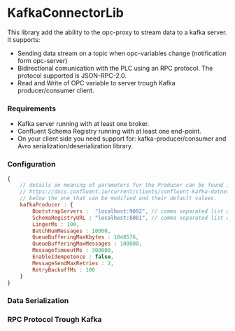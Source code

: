 # KafkaConnectorLib

This library add the ability to the opc-proxy to stream data to a kafka server. It supports:

- Sending data stream on a topic when opc-variables change (notification form opc-server)
- Bidirectional comunication with the PLC using an RPC protocol. The protocol supported is JSON-RPC-2.0.
- Read and Write of OPC variable to server trough Kafka producer/consumer client.

### Requirements
- Kafka server running with at least one broker.
- Confluent Schema Registry running with at least one end-point.
- On your client side you need support for: kafka-producer/consumer and Avro serialization/deserialization library.

### Configuration
```javascript
{
    // details on meaning of parameters for the Producer can be found in:
    // https://docs.confluent.io/current/clients/confluent-kafka-dotnet/api/Confluent.Kafka.ProducerConfig.html
    // below the one that can be modified and their default values.
    kafkaProducer : {
        BootstrapServers :  "localhost:9092", // comma separated list of kafka-brokers URLs
        SchemaRegistryURL : "localhost:8081", // comma separated list of URLs for the schema-registry server
        LingerMs : 100,
        BatchNumMessages : 10000,
        QueueBufferingMaxKbytes : 1048576,
        QueueBufferingMaxMessages : 100000,
        MessageTimeoutMs : 300000,
        EnableIdempotence : false,
        MessageSendMaxRetries : 2,
        RetryBackoffMs : 100
    }
}
```

### Data Serialization

### RPC Protocol Trough Kafka

